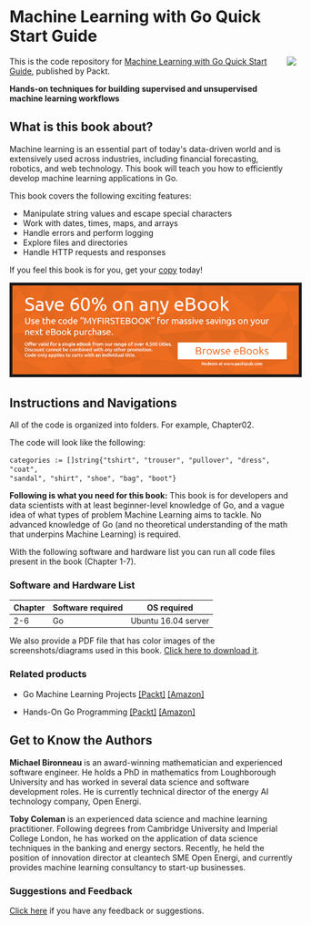 # Machine Learning with Go Quick Start Guide

<a href="https://www.packtpub.com/big-data-and-business-intelligence/machine-learning-go-quick-start-guide?utm_source=github&utm_medium=repository&utm_campaign=9781838550356"><img src="https://www.packtpub.com/media/catalog/product/cache/e4d64343b1bc593f1c5348fe05efa4a6/b/1/b13406_0.png" height="256px" align="right"></a>

This is the code repository for [Machine Learning with Go Quick Start Guide](https://www.packtpub.com/in/application-development/hands-go-programming?utm_source=github&utm_medium=repository&utm_campaign=9781789531756), published by Packt.

**Hands-on techniques for building supervised and unsupervised machine learning workflows**

## What is this book about?
Machine learning is an essential part of today's data-driven world and is extensively used across industries, including financial forecasting, robotics, and web technology. This book will teach you how to efficiently develop machine learning applications in Go.

This book covers the following exciting features:
* Manipulate string values and escape special characters
* Work with dates, times, maps, and arrays
* Handle errors and perform logging
* Explore files and directories
* Handle HTTP requests and responses

If you feel this book is for you, get your [copy](https://www.amazon.com/dp/1838550356) today!

<a href="https://www.packtpub.com/?utm_source=github&utm_medium=banner&utm_campaign=GitHubBanner"><img src="https://raw.githubusercontent.com/PacktPublishing/GitHub/master/GitHub.png" alt="https://www.packtpub.com/" border="5" /></a>

## Instructions and Navigations
All of the code is organized into folders. For example, Chapter02.

The code will look like the following:
```
categories := []string{"tshirt", "trouser", "pullover", "dress", "coat",
"sandal", "shirt", "shoe", "bag", "boot"}

```

**Following is what you need for this book:**
This book is for developers and data scientists with at least beginner-level knowledge of Go, and a vague idea of what types of problem Machine Learning aims to tackle. No advanced knowledge of Go (and no theoretical understanding of the math that underpins Machine Learning) is required.	

With the following software and hardware list you can run all code files present in the book (Chapter 1-7).

### Software and Hardware List

| Chapter  | Software required                   | OS required                        |
| -------- | ------------------------------------| -----------------------------------|
|2-6        |Go         |Ubuntu 16.04 server |



We also provide a PDF file that has color images of the screenshots/diagrams used in this book. [Click here to download it](https://static.packt-cdn.com/downloads/9781838550356_ColorImages.pdf).


### Related products <Other books you may enjoy>
* Go Machine Learning Projects [[Packt]](https://www.packtpub.com/big-data-and-business-intelligence/go-machine-learning-projects?utm_source=github&utm_medium=repository&utm_campaign=9781788993401) [[Amazon]](https://www.amazon.com/dp/1788993403)

* Hands-On Go Programming [[Packt]](https://www.packtpub.com/in/application-development/hands-go-programming?utm_source=github&utm_medium=repository&utm_campaign=9781789531756) [[Amazon]](https://www.amazon.com/dp/1789531756)

## Get to Know the Authors

**Michael Bironneau** is an award-winning mathematician and experienced software engineer. He holds a PhD in mathematics from Loughborough University and has worked in several data science and software development roles. He is currently technical director of
the energy AI technology company, Open Energi.

**Toby Coleman** is an experienced data science and machine learning practitioner. Following degrees from Cambridge University and Imperial College London, he has worked on the application of data science techniques in the banking and energy sectors. Recently, he held the position of innovation director at cleantech SME Open Energi, and currently provides machine learning consultancy to start-up businesses.


### Suggestions and Feedback
[Click here](https://docs.google.com/forms/d/e/1FAIpQLSdy7dATC6QmEL81FIUuymZ0Wy9vH1jHkvpY57OiMeKGqib_Ow/viewform) if you have any feedback or suggestions.
